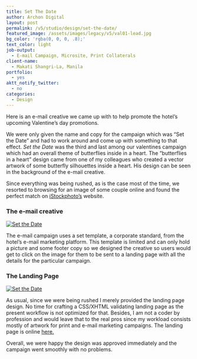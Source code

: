 ```yaml
---
title: Set The Date
author: Archon Digital
layout: post
permalink: /v5/studio/design/set-the-date/
featured_image: /assets/images/legacy/v5/val01-lead.jpg
bg_color: 'rgba(0, 0, 0, .8);'
text_color: light
job-output:
  - E-mail Campaign, Microsite, Print Collaterals
client-name:
  - Makati Shangri-La, Manila
portfolio:
  - yes
aktt_notify_twitter:
  - no
categories:
  - Design
---
```

Here is an e-mail creative we came up with to help promote the hotel&#8217;s upcoming Valentine&#8217;s day promotions.

We were only given the name and copy for the campaign which was &#8220;Set the Date&#8221; and had to work around and come up with something to that effect. *Set the Date* was the third and last among our valentines campaign which had an overall theme of butterflies inside in a heart. The &#8220;butterflies in a heart&#8221; design came from <!--more-->one of my colleagues who created a vector artwork of some butterfly silhouettes inside a heart. His design can be seen in the background of the e-mail creative.

<!-- Start dNeero Survey -->

<!-- End dNeero Survey -->

Since everything was being rushed, as is the case most of the time, we resorted to browsing for an image of some couple online and found the perfect match on <a href="http://www.istockphoto.com/file_closeup/people_specific_attributes/number_of_people/2_people/2034915_date.php?id=2034915" target="_blank">iStockphoto&#8217;s</a> website.

### The e-mail creative

<a title="Set the Date" rel="flickr-mgr" href="http://www.flickr.com/photos/22375586@N03/2259645259/"><img class="flickr-medium" src="http://farm3.static.flickr.com/2020/2259645259_74324f8b95_m.jpg" alt="Set the Date" /></a>

The e-mail campaign uses a set template, a corporate standard, from the hotel&#8217;s e-mail marketing platform. This template is limited and can only hold a picture and some footer copy so we designed the creative so users would get to click on the image for them to be sent to a landing page with all the details for the particular campaign.

### The Landing Page

<a title="Set the Date" rel="flickr-mgr" href="http://www.flickr.com/photos/22375586@N03/2260441318/"><img class="flickr-medium" src="http://farm3.static.flickr.com/2178/2260441318_c149cc538a_m.jpg" alt="Set the Date" /></a> <a title="Set the Date" rel="flickr-mgr" href="http://www.flickr.com/photos/22375586@N03/2259645259/"><br /> </a>

As usual, since we were being rushed I merely provided the landing page design. No time for crafting a CSS/XHTML validating landing page as the present workflow is not optimized for that. Besides, I am not a coder by profession and would leave that to the real pros since my workload consists mostly of artwork for print and e-mail marketing campaigns. The landing page is online <a href="http://www.makatishangrila.com.ph/valentines/2008/set-the-date.html" target="_blank">here.</a>

Overall, we were happy the design was approved immediately and the campaign went smoothly with no problems.